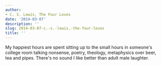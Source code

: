 ```yaml
---
author:
- C. S. Lewis, The Four Loves
date: '2014-03-07'
description: ''
slug: 2014-03-07-c.-s.-lewis,-the-four-loves
title: ''
---
```

My happiest hours are spent sitting up to the small hours in someone's college room talking nonsense, poetry, theology, metaphysics over beer, tea and pipes. There's no sound I like better than adult male laughter.



